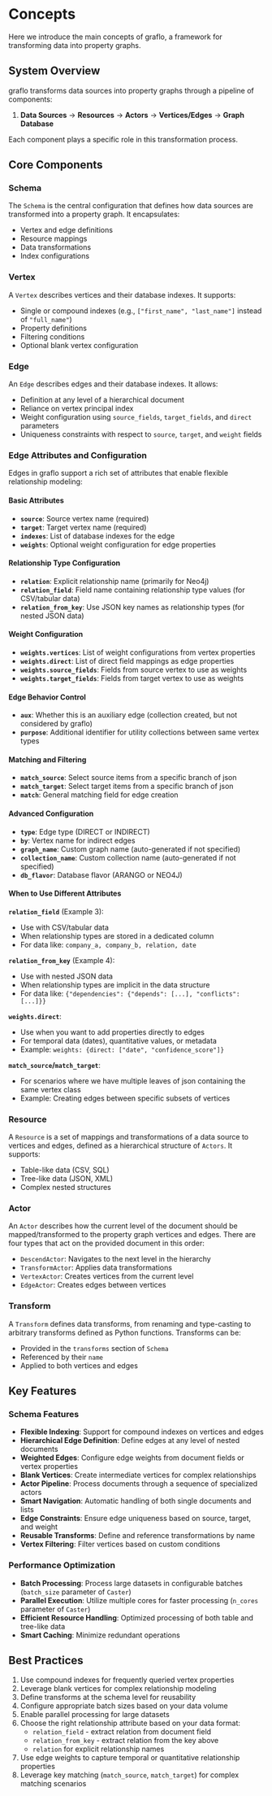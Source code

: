 # Concepts

Here we introduce the main concepts of graflo, a framework for transforming data into property graphs.

## System Overview

graflo transforms data sources into property graphs through a pipeline of components:

1. **Data Sources** → **Resources** → **Actors** → **Vertices/Edges** → **Graph Database**

Each component plays a specific role in this transformation process.

## Core Components

### Schema
The `Schema` is the central configuration that defines how data sources are transformed into a property graph. It encapsulates:
- Vertex and edge definitions
- Resource mappings
- Data transformations
- Index configurations

### Vertex
A `Vertex` describes vertices and their database indexes. It supports:
- Single or compound indexes (e.g., `["first_name", "last_name"]` instead of `"full_name"`)
- Property definitions
- Filtering conditions
- Optional blank vertex configuration

### Edge
An `Edge` describes edges and their database indexes. It allows:
- Definition at any level of a hierarchical document
- Reliance on vertex principal index
- Weight configuration using `source_fields`, `target_fields`, and `direct` parameters
- Uniqueness constraints with respect to `source`, `target`, and `weight` fields

### Edge Attributes and Configuration

Edges in graflo support a rich set of attributes that enable flexible relationship modeling:

#### Basic Attributes
- **`source`**: Source vertex name (required)
- **`target`**: Target vertex name (required)
- **`indexes`**: List of database indexes for the edge
- **`weights`**: Optional weight configuration for edge properties

#### Relationship Type Configuration
- **`relation`**: Explicit relationship name (primarily for Neo4j)
- **`relation_field`**: Field name containing relationship type values (for CSV/tabular data)
- **`relation_from_key`**: Use JSON key names as relationship types (for nested JSON data)

#### Weight Configuration
- **`weights.vertices`**: List of weight configurations from vertex properties
- **`weights.direct`**: List of direct field mappings as edge properties
- **`weights.source_fields`**: Fields from source vertex to use as weights
- **`weights.target_fields`**: Fields from target vertex to use as weights

#### Edge Behavior Control
- **`aux`**: Whether this is an auxiliary edge (collection created, but not considered by graflo)
- **`purpose`**: Additional identifier for utility collections between same vertex types

#### Matching and Filtering
- **`match_source`**: Select source items from a specific branch of json
- **`match_target`**: Select target items from a specific branch of json
- **`match`**: General matching field for edge creation

#### Advanced Configuration
- **`type`**: Edge type (DIRECT or INDIRECT)
- **`by`**: Vertex name for indirect edges
- **`graph_name`**: Custom graph name (auto-generated if not specified)
- **`collection_name`**: Custom collection name (auto-generated if not specified)
- **`db_flavor`**: Database flavor (ARANGO or NEO4J)

#### When to Use Different Attributes

**`relation_field`** (Example 3):
- Use with CSV/tabular data
- When relationship types are stored in a dedicated column
- For data like: `company_a, company_b, relation, date`

**`relation_from_key`** (Example 4):
- Use with nested JSON data
- When relationship types are implicit in the data structure
- For data like: `{"dependencies": {"depends": [...], "conflicts": [...]}}`

**`weights.direct`**:
- Use when you want to add properties directly to edges
- For temporal data (dates), quantitative values, or metadata
- Example: `weights: {direct: ["date", "confidence_score"]}`

**`match_source`/`match_target`**:
- For scenarios where we have multiple leaves of json containing the same vertex class
- Example: Creating edges between specific subsets of vertices

### Resource
A `Resource` is a set of mappings and transformations of a data source to vertices and edges, defined as a hierarchical structure of `Actors`. It supports:
- Table-like data (CSV, SQL)
- Tree-like data (JSON, XML)
- Complex nested structures

### Actor
An `Actor` describes how the current level of the document should be mapped/transformed to the property graph vertices and edges. There are four types that act on the provided document in this order:
- `DescendActor`: Navigates to the next level in the hierarchy
- `TransformActor`: Applies data transformations
- `VertexActor`: Creates vertices from the current level
- `EdgeActor`: Creates edges between vertices

### Transform
A `Transform` defines data transforms, from renaming and type-casting to arbitrary transforms defined as Python functions. Transforms can be:
- Provided in the `transforms` section of `Schema`
- Referenced by their `name`
- Applied to both vertices and edges

## Key Features

### Schema Features
- **Flexible Indexing**: Support for compound indexes on vertices and edges
- **Hierarchical Edge Definition**: Define edges at any level of nested documents
- **Weighted Edges**: Configure edge weights from document fields or vertex properties
- **Blank Vertices**: Create intermediate vertices for complex relationships
- **Actor Pipeline**: Process documents through a sequence of specialized actors
- **Smart Navigation**: Automatic handling of both single documents and lists
- **Edge Constraints**: Ensure edge uniqueness based on source, target, and weight
- **Reusable Transforms**: Define and reference transformations by name
- **Vertex Filtering**: Filter vertices based on custom conditions

### Performance Optimization
- **Batch Processing**: Process large datasets in configurable batches (`batch_size` parameter of `Caster`)
- **Parallel Execution**: Utilize multiple cores for faster processing (`n_cores` parameter of `Caster`)
- **Efficient Resource Handling**: Optimized processing of both table and tree-like data
- **Smart Caching**: Minimize redundant operations

## Best Practices
1. Use compound indexes for frequently queried vertex properties
2. Leverage blank vertices for complex relationship modeling
3. Define transforms at the schema level for reusability
4. Configure appropriate batch sizes based on your data volume
5. Enable parallel processing for large datasets
6. Choose the right relationship attribute based on your data format:
   - `relation_field` - extract relation from document field
   - `relation_from_key` - extract relation from the key above
   - `relation` for explicit relationship names
7. Use edge weights to capture temporal or quantitative relationship properties
8. Leverage key matching (`match_source`, `match_target`) for complex matching scenarios

